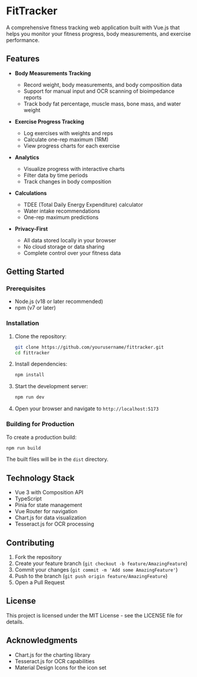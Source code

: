 # FitTracker

A comprehensive fitness tracking web application built with Vue.js that helps you monitor your fitness progress, body measurements, and exercise performance.

## Features

- **Body Measurements Tracking**
  - Record weight, body measurements, and body composition data
  - Support for manual input and OCR scanning of bioimpedance reports
  - Track body fat percentage, muscle mass, bone mass, and water weight

- **Exercise Progress Tracking**
  - Log exercises with weights and reps
  - Calculate one-rep maximum (1RM)
  - View progress charts for each exercise

- **Analytics**
  - Visualize progress with interactive charts
  - Filter data by time periods
  - Track changes in body composition

- **Calculations**
  - TDEE (Total Daily Energy Expenditure) calculator
  - Water intake recommendations
  - One-rep maximum predictions

- **Privacy-First**
  - All data stored locally in your browser
  - No cloud storage or data sharing
  - Complete control over your fitness data

## Getting Started

### Prerequisites

- Node.js (v18 or later recommended)
- npm (v7 or later)

### Installation

1. Clone the repository:
   ```bash
   git clone https://github.com/yourusername/fittracker.git
   cd fittracker
   ```

2. Install dependencies:
   ```bash
   npm install
   ```

3. Start the development server:
   ```bash
   npm run dev
   ```

4. Open your browser and navigate to `http://localhost:5173`

### Building for Production

To create a production build:

```bash
npm run build
```

The built files will be in the `dist` directory.

## Technology Stack

- Vue 3 with Composition API
- TypeScript
- Pinia for state management
- Vue Router for navigation
- Chart.js for data visualization
- Tesseract.js for OCR processing

## Contributing

1. Fork the repository
2. Create your feature branch (`git checkout -b feature/AmazingFeature`)
3. Commit your changes (`git commit -m 'Add some AmazingFeature'`)
4. Push to the branch (`git push origin feature/AmazingFeature`)
5. Open a Pull Request

## License

This project is licensed under the MIT License - see the LICENSE file for details.

## Acknowledgments

- Chart.js for the charting library
- Tesseract.js for OCR capabilities
- Material Design Icons for the icon set
